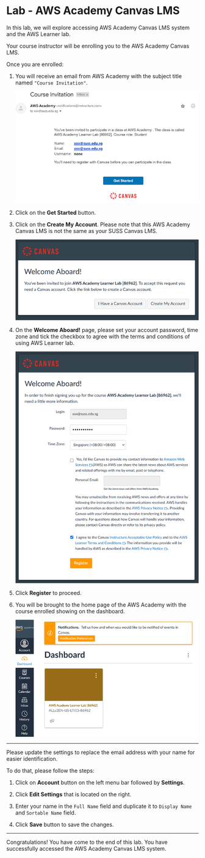 # Lab - AWS Academy Canvas LMS

In this lab, we will explore accessing AWS Academy Canvas LMS system and the AWS Learner lab.

Your course instructor will be enrolling you to the AWS Academy Canvas LMS.

Once you are enrolled:

1) You will receive an email from AWS Academy with the subject title named `"Course Invitation"`.

   ![](images/lab0D/email-invitation.png)


2) Click on the **Get Started** button.

3) Click on the **Create My Account**. Please note that this AWS Academy Canvas LMS is not the same as your SUSS Canvas LMS.

   ![](images/lab0D/aws-acad-init-page.png)

4) On the **Welcome Aboard!** page, please set your account password, time zone and tick the checkbox to agree with the terms and conditions of using AWS Learner lab.

   ![](images/lab0D/aws-acad-setup.png)

5. Click **Register** to proceed.

6. You will be brought to the home page of the AWS Academy with the course enrolled showing on the dashboard.

   ![](images/lab0D/aws-acad-dashboard.png)

---

Please update the settings to replace the email address with your name for easier identification.

To do that, please follow the steps:

1. Click on **Account** button on the left menu bar followed by **Settings**.

2. Click **Edit Settings** that is located on the right.

3. Enter your name in the `Full Name` field and duplicate it to `Display Name` and `Sortable Name` field.

4. Click **Save** button to save the changes.

---

Congratulations! You have come to the end of this lab. You have successfully accessed the AWS Academy Canvas LMS system.